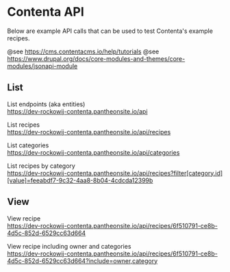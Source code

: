# Contenta API

Below are example API calls that can be used to test Contenta's example recipes.

@see <https://cms.contentacms.io/help/tutorials>
@see <https://www.drupal.org/docs/core-modules-and-themes/core-modules/jsonapi-module>

## List

List endpoints (aka entities)  
<https://dev-rockowij-contenta.pantheonsite.io/api> 

List recipes  
<https://dev-rockowij-contenta.pantheonsite.io/api/recipes>

List categories  
<https://dev-rockowij-contenta.pantheonsite.io/api/categories>

List recipes by category  
<https://dev-rockowij-contenta.pantheonsite.io/api/recipes?filter[category.id][value]=feeabdf7-9c32-4aa8-8b04-4cdcda12399b> 

## View

View recipe  
<https://dev-rockowij-contenta.pantheonsite.io/api/recipes/6f510791-ce8b-4d5c-852d-6529cc63d664> 

View recipe including owner and categories    
<https://dev-rockowij-contenta.pantheonsite.io/api/recipes/6f510791-ce8b-4d5c-852d-6529cc63d664?include=owner,category> 
